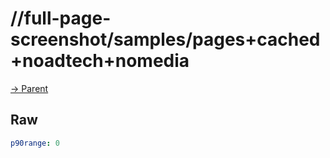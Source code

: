 
# //full-page-screenshot/samples/pages+cached+noadtech+nomedia

[→ Parent](../..)


## Raw


```yaml
p90range: 0

```

